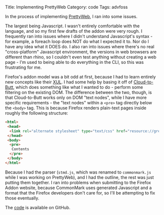 Title: Implementing PrettyWeb
Category: code
Tags: advfoss

In the process of implementing [PrettyWeb], I ran into some issues.

The largest being Javascript. I wasn't entirely comfortable with the language, and so my first few drafts of the addon were very rough. I frequently ran into issues where I didn't understand Javascript's syntax - for example, a foreach loop does NOT do what I expected it to. Nor do I have any idea what it DOES do. I also ran into issues where there's no real "cross-platform" Javascript environment, the versions in web browsers are different than rhino, so I couldn't even test anything without creating a web page - I'm used to being able to do everything in the CLI, so this was frustrating for me.

Firefox's addon model was a bit odd at first, because I had to learn entirely new concepts like their [XUL]. I had some help by basing it off of [Cloud-to-Butt], which does something like what I wanted to do - perform some filtering on the existing DOM. The difference between the two, though, is that Cloud-to-Butt works only on DOM "text nodes", while I have more specific requirements - the "text nodes" within a `<pre>` tag directly below the `<body>` tag. This is because Firefox renders plain-text pages inside roughly the following structure:

```html
<html>
 <head>
  <link rel="alternate stylesheet" type="text/css" href="resource://gre-resources/plaintext.css" title="Wrap Long Lines">
 </head>
 <body>
  <pre>
   Contents
  </pre>
 </body>
</html>
```

Because I had the parser (`stmd.js`, which was renamed to `commonmark.js` while I was working on PrettyWeb), and I had the outline, the rest was just putting them together. I ran into problems when submitting to the Firefox Addon website, because CommonMark uses generated Javascript and a format that the Firefox developers don't care for, so I'll be attempting to fix those eventually.

The [code] is available on GitHub.

[PrettyWeb]: |filename|/2014/10/26-prettyweb.md
[XUL]: https://developer.mozilla.org/en-US/docs/Mozilla/Tech/XUL
[Cloud-to-Butt]: https://github.com/Qalthos/cloud-to-butt-mozilla
[code]: https://github.com/msoucy/PrettyWeb "PrettyWeb"
